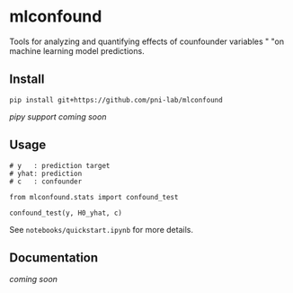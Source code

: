 # mlconfound

Tools for analyzing and quantifying effects of counfounder variables "
                "on machine learning model predictions.
## Install
````
pip install git+https://github.com/pni-lab/mlconfound
````
*pipy support coming soon*

## Usage

````
# y   : prediction target
# yhat: prediction
# c   : confounder

from mlconfound.stats import confound_test

confound_test(y, H0_yhat, c)
````

See `notebooks/quickstart.ipynb` for more details.


## Documentation
*coming soon*
